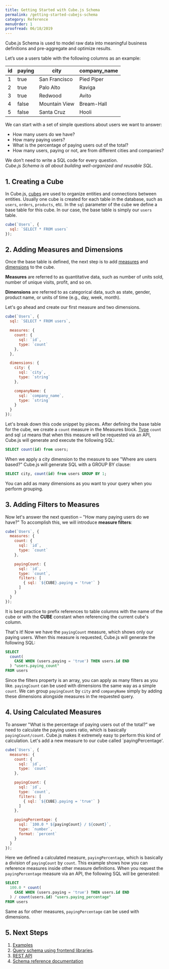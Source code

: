 ```yaml
---
title: Getting Started with Cube.js Schema
permalink: /getting-started-cubejs-schema
category: Reference
menuOrder: 1
proofread: 06/18/2019
---
```


Cube.js Schema is used to model raw data into meaningful business definitions and pre-aggregate and optimize results.

Let’s use a users table with the following columns as an example:

| id | paying  | city  | company_name |
| -- | ------- | ----- | -----------  |
| 1  | true    | San Francisco | Pied Piper   |
| 2  | true    | Palo Alto | Raviga       |
| 3  | true    | Redwood | Avito        |
| 4  | false   | Mountain View | Bream-Hall   |
| 5  | false   | Santa Cruz | Hooli        |

We can start with a set of simple questions about users we want to answer:
* How many users do we have?
* How many paying users?
* What is the percentage of paying users out of the total?
* How many users, paying or not, are from different cities and companies?

We don’t need to write a SQL code for every question. <br /> *Cube.js Schema is all about building well-organized and reusable SQL.*


## 1. Creating a Cube

In Cube.js, [cubes](cube) are used to organize entities and connections between entities. Usually one cube is created for each table in the database, such as `users`, `orders`, `products`, etc. In the `sql` parameter of the cube we define a base table for this cube. In our case, the base table is simply our `users` table.

```javascript
cube(`Users`, {
  sql: `SELECT * FROM users`
});
```
## 2. Adding Measures and Dimensions

Once the base table is defined, the next step is to add [measures](measures) and [dimensions](dimensions) to the cube.

<div class="block help-block">
  <p><b>Measures</b> are referred to as quantitative data, such as number of units sold, number of unique visits, profit, and so on.</p>
  <p><b>Dimensions</b> are referred to as categorical data, such as state, gender, product name, or units of time (e.g., day, week, month).</p>
</div>

Let's go ahead and create our first measure and two dimensions.

```javascript
cube(`Users`, {
  sql: `SELECT * FROM users`,

  measures: {
    count: {
      sql: `id`,
      type: `count`
    },
  },

  dimensions: {
    city: {
      sql: `city`,
      type: `string`
    },

    companyName: {
      sql: `company_name`,
      type: `string`
    }
  }
});
```

Let's break down this code snippet by pieces. After defining the base table for the cube, we create a `count` measure in the Measures block. [Type](types-and-formats) `count` and sql `id` means that when this measure will be requested via an API, Cube.js will generate and execute the following SQL:

```sql
SELECT count(id) from users;
```

When we apply a city dimension to the measure to see "Where are users based?" Cube.js will generate SQL with a GROUP BY clause:

```sql
SELECT city, count(id) from users GROUP BY 1;
```

You can add as many dimensions as you want to your query when you perform grouping.

## 3. Adding Filters to Measures

Now let's answer the next question – "How many paying users do we have?" To
accomplish this, we will introduce __measure filters__:

```javascript
cube(`Users`, {
  measures: {
    count: {
      sql: `id`,
      type: `count`
    },

    payingCount: {
      sql: `id`,
      type: `count`,
      filters: [
        { sql: `${CUBE}.paying = 'true'` }
      ]
    }
  }
});
```

<div class="block help-block">
  <p>
    It is best practice to prefix references to table columns with the name of the cube or with the <b>CUBE</b> constant when referencing the current cube's column.
  </p>
</div>

That's it! Now we have the `payingCount` measure, which shows only our paying users.
When this measure is requested, Cube.js will generate the following SQL:

```sql
SELECT
  count(
    CASE WHEN (users.paying = 'true') THEN users.id END
  ) "users.paying_count"
FROM users
```

Since the filters property is an array, you can apply as many filters as you
like. `payingCount` can be used with dimensions the same way as a simple
`count`. We can group `payingCount` by `city` and `companyName` simply by adding these
dimensions alongside measures in the requested query.

## 4. Using Calculated Measures
To answer "What is the percentage of paying users out of the total?" we need to
calculate the paying users ratio, which is basically `payingCount/count`. Cube.js makes
it extremely easy to perform this kind of calculation. Let's add a new measure to
our cube called `payingPercentage'.

```javascript
cube(`Users`, {
  measures: {
    count: {
      sql: `id`,
      type: `count`
    },

    payingCount: {
      sql: `id`,
      type: `count`,
      filters: [
        { sql: `${CUBE}.paying = 'true'` }
      ]
    },

    payingPercentage: {
      sql: `100.0 * ${payingCount} / ${count}`,
      type: `number`,
      format: `percent`
    }
  }
});
```

Here we defined a calculated measure, `payingPercentage`, which is basically a division of `payingCount` by `count`. This example shows how you can reference
measures inside other measure definitions. When you request the `payingPercentage` measure
via an API, the following SQL will be generated:

```sql
SELECT
  100.0 * count(
    CASE WHEN (users.paying = 'true') THEN users.id END
  ) / count(users.id) "users.paying_percentage"
FROM users
```

Same as for other measures, `payingPercentage` can be used with dimensions.

## 5. Next Steps

1. [Examples](examples)
2. [Query schema using frontend libraries](query-format).
3. [REST API](rest-api)
4. [Schema reference documentation](cube)
